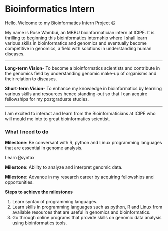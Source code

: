 # Bioinformatics Intern 

Hello. Welcome to my Bioinformatics Intern Project :smiley:

My name is Rose Wambui, an MBBU bioinformatician intern at ICIPE. It is thrilling to beginning this bioinformatics internship where I shall learn various skills in bioinformatics and genomics and eventually become competitive in genomics, a field with solutions in understanding human diseases.

---
**Long-term Vision**- To become a bioinformatics scientists and contribute in the genomics field by understanding genomic make-up of organisms and their relation to diseases.

**Short-term Vision**- To enhance my knowledge in bioinformatics by learning various skills and resources hence standing-out so that I can acquire fellowships for my postgraduate studies.

---

I am excited to interact and learn from the Bioinformaticians at ICIPE who will mould me into to great bioinformatics scientist.


### **What I need to do**

**Milestone:**  Be conversant with R, python and Linux programming languages that are essential in genome analysis.
 
 Learn [R](https://github.com/kipkurui/Python4Bioinformatics2019https://github.com/kipkurui/Python4Bioinformatics2019)syntax 
 
 **Milestone:** Ability to analyze and interpret genomic data.
 
 **Milestone:** Advance in my research career by acquiring fellowships and opportunities.

**Steps to achieve the milestones**
 1. Learn syntax of programming languages.
 2. Learn skills in programming languages such as python, R and Linux from available resources that are useful in genomics and bioinformatics.
 3. Go through online programs that provide skills on genomic data analysis using bioinformatics tools.
